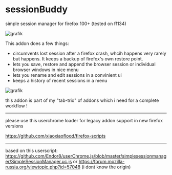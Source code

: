 # sessionBuddy
simple session manager for firefox 100+ (tested on ff134)

![grafik](https://github.com/user-attachments/assets/85c3f8fc-0e96-444b-90fe-4abf9453ce72)




This addon does a few things: 

- circumvents lost session after a firefox crash, whcih happens very rarely but happens. It keeps a backup of firefox's own restore point. 
- lets you save, restore and append the browser session or individual browser windows in nice menu 
- lets you rename and edit sessions in a convinient ui
- keeps a history of recent sessions in a menu

![grafik](https://github.com/user-attachments/assets/d336c49e-b2cf-4389-8b60-3e6035830d8a)

   

this addon is part of my "tab-trio" of addons which i need for a complete workflow ! 

--------
please use this userchrome loader for legacy addon support in new firefox versions 

https://github.com/xiaoxiaoflood/firefox-scripts


--------

based on this userscript: 
https://github.com/Endor8/userChrome.js/blob/master/simplesessionmanager/SimpleSessionManager.uc.js
or
https://forum.mozilla-russia.org/viewtopic.php?id=57048
(i dont know the origin) 





